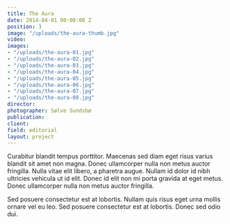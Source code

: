 ```yaml
---
title: The Aura
date: 2014-04-01 00:00:00 Z
position: 3
image: "/uploads/the-aura-thumb.jpg"
video: 
images:
- "/uploads/the-aura-01.jpg"
- "/uploads/the-aura-02.jpg"
- "/uploads/the-aura-03.jpg"
- "/uploads/the-aura-04.jpg"
- "/uploads/the-aura-05.jpg"
- "/uploads/the-aura-06.jpg"
- "/uploads/the-aura-07.jpg"
- "/uploads/the-aura-08.jpg"
director:
photographer: Sølve Sundsbø
publication: 
client:
field: editorial
layout: project
---
```


Curabitur blandit tempus porttitor. Maecenas sed diam eget risus varius blandit sit amet non magna. Donec ullamcorper nulla non metus auctor fringilla. Nulla vitae elit libero, a pharetra augue. Nullam id dolor id nibh ultricies vehicula ut id elit. Donec id elit non mi porta gravida at eget metus. Donec ullamcorper nulla non metus auctor fringilla.

Sed posuere consectetur est at lobortis. Nullam quis risus eget urna mollis ornare vel eu leo. Sed posuere consectetur est at lobortis. Donec sed odio dui.